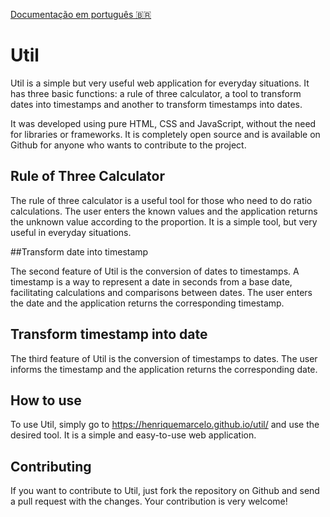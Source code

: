 [Documentação em português 🇧🇷](README.pt.md)

# Util

Util is a simple but very useful web application for everyday situations. It has three basic functions: a rule of three calculator, a tool to transform dates into timestamps and another to transform timestamps into dates.

It was developed using pure HTML, CSS and JavaScript, without the need for libraries or frameworks. It is completely open source and is available on Github for anyone who wants to contribute to the project.

## Rule of Three Calculator

The rule of three calculator is a useful tool for those who need to do ratio calculations. The user enters the known values and the application returns the unknown value according to the proportion. It is a simple tool, but very useful in everyday situations.

##Transform date into timestamp

The second feature of Util is the conversion of dates to timestamps. A timestamp is a way to represent a date in seconds from a base date, facilitating calculations and comparisons between dates. The user enters the date and the application returns the corresponding timestamp.

## Transform timestamp into date

The third feature of Util is the conversion of timestamps to dates. The user informs the timestamp and the application returns the corresponding date.

## How to use

To use Util, simply go to https://henriquemarcelo.github.io/util/ and use the desired tool. It is a simple and easy-to-use web application.

## Contributing

If you want to contribute to Util, just fork the repository on Github and send a pull request with the changes. Your contribution is very welcome!
